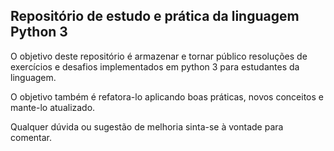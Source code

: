 ## Repositório de estudo e prática da linguagem Python 3

O objetivo deste repositório é armazenar e tornar público resoluções de exercícios e desafios implementados em python 3 para estudantes da linguagem.

O objetivo também é refatora-lo aplicando boas práticas, novos conceitos e mante-lo atualizado.

Qualquer dúvida ou sugestão de melhoria sinta-se à vontade para comentar.
